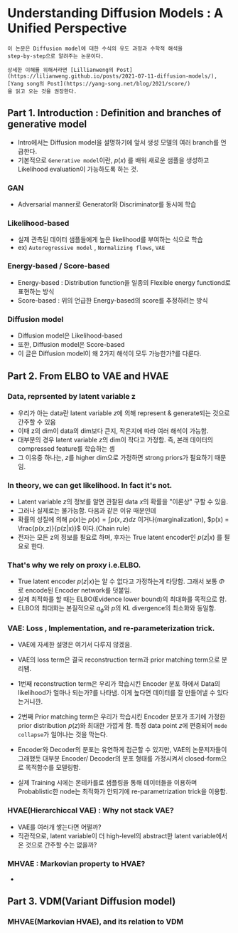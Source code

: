 # Understanding Diffusion Models : A Unified Perspective

```
이 논문은 Diffusion model에 대한 수식의 유도 과정과 수학적 해석을
step-by-step으로 알려주는 논문이다.

상세한 이해를 위해서라면 [Lillianweng의 Post](https://lilianweng.github.io/posts/2021-07-11-diffusion-models/), [Yang song의 Post](https://yang-song.net/blog/2021/score/)
을 읽고 오는 것을 권장한다. 
``` 

## Part 1. Introduction : Definition and branches of generative model
- Intro에서는 Diffusion model을 설명하기에 앞서 생성 모델의 여러 branch를 언급한다.
- 기본적으로 `Generative model`이란, $p(x)$ 를 배워 새로운 샘플을 생성하고 Likelihood evaluation이 가능하도록 하는 것.

### GAN
- Adversarial manner로 Generator와 Discriminator를 동시에 학습 

### Likelihood-based
- 실제 관측된 데이터 샘플들에게 높은 likelihood를 부여하는 식으로 학습 
- ex) `Autoregressive model` , `Normalizing flows`, `VAE`

### Energy-based / Score-based
- Energy-based : Distribution function을 일종의 Flexible energy functiond로 표현하는 방식
- Score-based : 위의 언급한 Energy-based의 score를 추정하려는 방식

### Diffusion model
- Diffusion model은 Likelihood-based 
- 또한, Diffusion model은 Score-based 
- 이 글은 Diffusion model이 왜 2가지 해석이 모두 가능한가?를 다룬다. 


## Part 2. From ELBO to VAE and HVAE

### Data, reprsented by latent variable z
- 우리가 아는 data란 latent variable $z$에 의해 represent & generate되는 것으로 간주할 수 있음
- 이때 z의 dim이 data의 dim보다 큰지, 작은지에 따라 여러 해석이 가능함.
- 대부분의 경우 latent variable $z$의 dim이 작다고 가정함. 즉, 본래 데이터의 compressed feature를 학습하는 셈
- 그 이유중 하나는, $z$를 higher dim으로 가정하면 strong priors가 필요하기 때문임.  

### In theory, we can get likelihood. In fact it's not.
- Latent variable $z$의 정보를 알면 관찰된 data $x$의 확률을 "이론상" 구할 수 있음.
- 그러나 실제로는 불가능함. 다음과 같은 이유 때문인데 
- 확률의 성질에 의해 $p(x)$는 $p(x) = \int p(x,z)dz$ 이거나(marginalization), $p(x) = \frac{p(x,z)}{p(z|x)}$ 이다.(Chain rule)
- 전자는 모든 z의 정보를 필요로 하며, 후자는 True latent encoder인 $p(z|x)$ 를 필요로 한다.  

### That's why we rely on proxy i.e.ELBO.
- True latent encoder $p(z|x)$는 알 수 없다고 가정하는게 타당함. 그래서 보통 $\Phi$ 로 encode된 Encoder network를 덧붙임.
- 실제 최적화를 할 때는 ELBO(Evidence lower bound)의 최대화를 목적으로 함. 
- ELBO의 최대화는 본질적으로 $q_\phi$와 $p$의 KL divergence의 최소화와 동일함. 

### VAE: Loss , Implementation, and re-parameterization trick.
- VAE에 자세한 설명은 여기서 다루지 않겠음.
- VAE의 loss term은 결국 reconstruction term과 prior matching term으로 분리됌.
- 1번째 reconstruction term은 우리가 학습시킨 Encoder 분포 하에서 Data의 likelihood가 얼마나 되는가?를 나타냄. 이게 높다면 데이터를 잘 만들어낼 수 있다는거니깐.
- 2번째 Prior matching term은 우리가 학습시킨 Encoder 분포가 초기에 가정한 prior distribution $p(z)$와 최대한 가깝게 함. 특정 data point $z$에 편중되어 `mode collapse`가 일어나는 것을 막는다.

- Encoder와 Decoder의 분포는 유연하게 접근할 수 있지만, VAE의 논문저자들이 그래했듯 대부분 Encoder/ Decoder의 분포 형태를 가정시켜서 closed-form으로 목적함수를 모델링함.
- 실제 Training 시에는 몬테카를로 샘플링을 통해 데이터들을 이용하며 Probablistic한 node는 최적화가 안되기에 re-parametrization trick을 이용함.

### HVAE(Hierarchiccal VAE) : Why not stack VAE?
- VAE를 여러개 쌓는다면 어떨까?
- 직관적으로, latent variable이 더 high-level의 abstract한 latent variable에서 온 것으로 간주할 수는 없을까? 

### MHVAE : Markovian property to HVAE?
- 



## Part 3. VDM(Variant Diffusion model)

### 


### MHVAE(Markovian HVAE), and its relation to VDM





